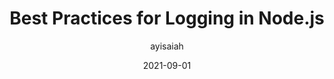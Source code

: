 ---
author: ayisaiah
date: 2021-09-01
permalink: false
publisher: appsignal
tags:
  - nodejs
  - logging
  - best-practices
target_url: https://blog.appsignal.com/2021/09/01/best-practices-for-logging-in-nodejs.html
title: Best Practices for Logging in Node.js
---